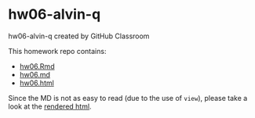 # hw06-alvin-q
hw06-alvin-q created by GitHub Classroom

This homework repo contains:

- [hw06.Rmd](hw06.Rmd)
- [hw06.md](hw06.md)
- [hw06.html](hw06.html)

Since the MD is not as easy to read (due to the use of `view`), please take a look at the [rendered html](https://raw.githack.com/STAT545-UBC-students/hw06-alvin-q/master/hw06.html). 
